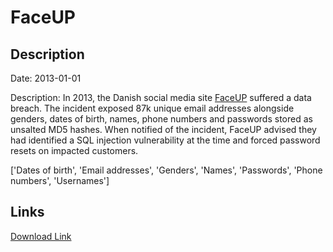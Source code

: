 # FaceUP

## Description

Date: 2013-01-01

Description:
In 2013, the Danish social media site <a href="https://faceup.dk/" target="_blank" rel="noopener">FaceUP</a> suffered a data breach. The incident exposed 87k unique email addresses alongside genders, dates of birth, names, phone numbers and passwords stored as unsalted MD5 hashes. When notified of the incident, FaceUP advised they had identified a SQL injection vulnerability at the time and forced password resets on impacted customers.


['Dates of birth', 'Email addresses', 'Genders', 'Names', 'Passwords', 'Phone numbers', 'Usernames']

## Links

[Download Link](https://link-to.net/1229997/644.7176388656958/dynamic/?r=ZmFjZXVwLmRr)